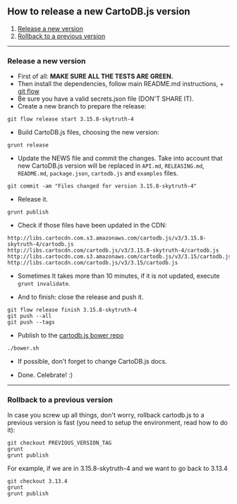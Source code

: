 ## How to release a new CartoDB.js version

1. [Release a new version](#release-a-new-version)
2. [Rollback to a previous version](#rollback-to-a-previous-version)

---

### Release a new version

- First of all: **MAKE SURE ALL THE TESTS ARE GREEN.**
- Then install the dependencies, follow main README.md instructions, + [git flow](https://github.com/nvie/gitflow/wiki/Installation)
- Be sure you have a valid secrets.json file (DON'T SHARE IT).
- Create a new branch to prepare the release:

```
git flow release start 3.15.8-skytruth-4
```

- Build CartoDB.js files, choosing the new version:

```
grunt release
```

- Update the NEWS file and commit the changes. Take into account that new CartoDB.js version will be replaced in ```API.md```, ```RELEASING.md```, ```README.md```, ```package.json```, ```cartodb.js``` and ```examples``` files.

```
git commit -am "Files changed for version 3.15.8-skytruth-4"
```

- Release it.

```
grunt publish
```

- Check if those files have been updated in the CDN:
```
http://libs.cartocdn.com.s3.amazonaws.com/cartodb.js/v3/3.15.8-skytruth-4/cartodb.js
http://libs.cartocdn.com/cartodb.js/v3/3.15.8-skytruth-4/cartodb.js
http://libs.cartocdn.com.s3.amazonaws.com/cartodb.js/v3/3.15/cartodb.js
http://libs.cartocdn.com/cartodb.js/v3/3.15/cartodb.js
```
- Sometimes It takes more than 10 minutes, if it is not updated, execute ```grunt invalidate```.

- And to finish: close the release and push it.

```
git flow release finish 3.15.8-skytruth-4
git push --all
git push --tags
```

- Publish to the [cartodb.js bower repo](https://github.com/CartoDB/cartodb.js-bower)

```
./bower.sh
```

- If possible, don't forget to change CartoDB.js docs.

- Done. Celebrate! :)

---



### Rollback to a previous version

In case you screw up all things, don't worry, rollback cartodb.js to a previous version is fast (you need to setup the environment, read how to do it):

```
git checkout PREVIOUS_VERSION_TAG
grunt
grunt publish
```

For example, if we are in 3.15.8-skytruth-4 and we want to go back to 3.13.4

```
git checkout 3.13.4
grunt
grunt publish
```
